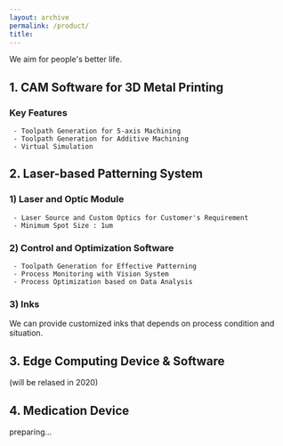 ```yaml
---
layout: archive
permalink: /product/
title: 
---
```


We aim for people's better life.

## 1. CAM Software for 3D Metal Printing
### Key Features
```
 - Toolpath Generation for 5-axis Machining
 - Toolpath Generation for Additive Machining
 - Virtual Simulation
```

## 2. Laser-based Patterning System
### 1) Laser and Optic Module
```
 - Laser Source and Custom Optics for Customer's Requirement
 - Minimum Spot Size : 1um
```

### 2) Control and Optimization Software 
```
 - Toolpath Generation for Effective Patterning
 - Process Monitoring with Vision System
 - Process Optimization based on Data Analysis
```

### 3) Inks
We can provide customized inks that depends on process condition and situation.

## 3. Edge Computing Device & Software 
(will be relased in 2020)

## 4. Medication Device
preparing...

